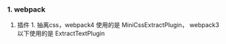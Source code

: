 ### 1.  webpack
  
  1. 插件
    1. 抽离css，webpack4 使用的是 MiniCssExtractPlugin， webpack3以下使用的是 ExtractTextPlugin